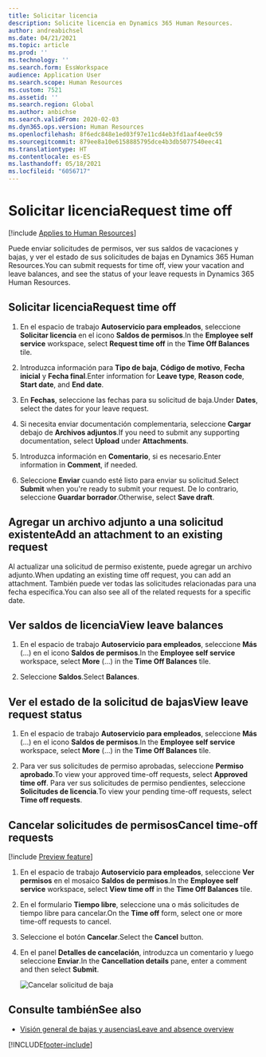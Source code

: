 ```yaml
---
title: Solicitar licencia
description: Solicite licencia en Dynamics 365 Human Resources.
author: andreabichsel
ms.date: 04/21/2021
ms.topic: article
ms.prod: ''
ms.technology: ''
ms.search.form: EssWorkspace
audience: Application User
ms.search.scope: Human Resources
ms.custom: 7521
ms.assetid: ''
ms.search.region: Global
ms.author: anbichse
ms.search.validFrom: 2020-02-03
ms.dyn365.ops.version: Human Resources
ms.openlocfilehash: 8f6edc848e1ed03f97e11cd4eb3fd1aaf4ee0c59
ms.sourcegitcommit: 879ee8a10e6158885795dce4b3db5077540eec41
ms.translationtype: HT
ms.contentlocale: es-ES
ms.lasthandoff: 05/18/2021
ms.locfileid: "6056717"
---
```

# <a name="request-time-off"></a><span data-ttu-id="5ef58-103">Solicitar licencia</span><span class="sxs-lookup"><span data-stu-id="5ef58-103">Request time off</span></span>

[!include [Applies to Human Resources](../includes/applies-to-hr.md)]

<span data-ttu-id="5ef58-104">Puede enviar solicitudes de permisos, ver sus saldos de vacaciones y bajas, y ver el estado de sus solicitudes de bajas en Dynamics 365 Human Resources.</span><span class="sxs-lookup"><span data-stu-id="5ef58-104">You can submit requests for time off, view your vacation and leave balances, and see the status of your leave requests in Dynamics 365 Human Resources.</span></span>

## <a name="request-time-off"></a><span data-ttu-id="5ef58-105">Solicitar licencia</span><span class="sxs-lookup"><span data-stu-id="5ef58-105">Request time off</span></span>

1. <span data-ttu-id="5ef58-106">En el espacio de trabajo **Autoservicio para empleados**, seleccione **Solicitar licencia** en el icono **Saldos de permisos**.</span><span class="sxs-lookup"><span data-stu-id="5ef58-106">In the **Employee self service** workspace, select **Request time off** in the **Time Off Balances** tile.</span></span>

2. <span data-ttu-id="5ef58-107">Introduzca información para **Tipo de baja**, **Código de motivo**, **Fecha inicial** y **Fecha final**.</span><span class="sxs-lookup"><span data-stu-id="5ef58-107">Enter information for **Leave type**, **Reason code**, **Start date**, and **End date**.</span></span>

3. <span data-ttu-id="5ef58-108">En **Fechas**, seleccione las fechas para su solicitud de baja.</span><span class="sxs-lookup"><span data-stu-id="5ef58-108">Under **Dates**, select the dates for your leave request.</span></span>

4. <span data-ttu-id="5ef58-109">Si necesita enviar documentación complementaria, seleccione **Cargar** debajo de **Archivos adjuntos**.</span><span class="sxs-lookup"><span data-stu-id="5ef58-109">If you need to submit any supporting documentation, select **Upload** under **Attachments**.</span></span>

5. <span data-ttu-id="5ef58-110">Introduzca información en **Comentario**, si es necesario.</span><span class="sxs-lookup"><span data-stu-id="5ef58-110">Enter information in **Comment**, if needed.</span></span>

6. <span data-ttu-id="5ef58-111">Seleccione **Enviar** cuando esté listo para enviar su solicitud.</span><span class="sxs-lookup"><span data-stu-id="5ef58-111">Select **Submit** when you're ready to submit your request.</span></span> <span data-ttu-id="5ef58-112">De lo contrario, seleccione **Guardar borrador**.</span><span class="sxs-lookup"><span data-stu-id="5ef58-112">Otherwise, select **Save draft**.</span></span>

## <a name="add-an-attachment-to-an-existing-request"></a><span data-ttu-id="5ef58-113">Agregar un archivo adjunto a una solicitud existente</span><span class="sxs-lookup"><span data-stu-id="5ef58-113">Add an attachment to an existing request</span></span>

<span data-ttu-id="5ef58-114">Al actualizar una solicitud de permiso existente, puede agregar un archivo adjunto.</span><span class="sxs-lookup"><span data-stu-id="5ef58-114">When updating an existing time off request, you can add an attachment.</span></span> <span data-ttu-id="5ef58-115">También puede ver todas las solicitudes relacionadas para una fecha específica.</span><span class="sxs-lookup"><span data-stu-id="5ef58-115">You can also see all of the related requests for a specific date.</span></span>

## <a name="view-leave-balances"></a><span data-ttu-id="5ef58-116">Ver saldos de licencia</span><span class="sxs-lookup"><span data-stu-id="5ef58-116">View leave balances</span></span>

1. <span data-ttu-id="5ef58-117">En el espacio de trabajo **Autoservicio para empleados**, seleccione **Más** (...) en el icono **Saldos de permisos**.</span><span class="sxs-lookup"><span data-stu-id="5ef58-117">In the **Employee self service** workspace, select **More** (...) in the **Time Off Balances** tile.</span></span>

2. <span data-ttu-id="5ef58-118">Seleccione **Saldos**.</span><span class="sxs-lookup"><span data-stu-id="5ef58-118">Select **Balances**.</span></span>

## <a name="view-leave-request-status"></a><span data-ttu-id="5ef58-119">Ver el estado de la solicitud de bajas</span><span class="sxs-lookup"><span data-stu-id="5ef58-119">View leave request status</span></span>

1. <span data-ttu-id="5ef58-120">En el espacio de trabajo **Autoservicio para empleados**, seleccione **Más** (...) en el icono **Saldos de permisos**.</span><span class="sxs-lookup"><span data-stu-id="5ef58-120">In the **Employee self service** workspace, select **More** (...) in the **Time Off Balances** tile.</span></span>

2. <span data-ttu-id="5ef58-121">Para ver sus solicitudes de permiso aprobadas, seleccione **Permiso aprobado**.</span><span class="sxs-lookup"><span data-stu-id="5ef58-121">To view your approved time-off requests, select **Approved time off**.</span></span> <span data-ttu-id="5ef58-122">Para ver sus solicitudes de permiso pendientes, seleccione **Solicitudes de licencia**.</span><span class="sxs-lookup"><span data-stu-id="5ef58-122">To view your pending time-off requests, select **Time off requests**.</span></span>

## <a name="cancel-time-off-requests"></a><span data-ttu-id="5ef58-123">Cancelar solicitudes de permisos</span><span class="sxs-lookup"><span data-stu-id="5ef58-123">Cancel time-off requests</span></span>

[!include [Preview feature](includes/preview-feature.md)]

1. <span data-ttu-id="5ef58-124">En el espacio de trabajo **Autoservicio para empleados**, seleccione **Ver permisos** en el mosaico **Saldos de permisos**.</span><span class="sxs-lookup"><span data-stu-id="5ef58-124">In the **Employee self service** workspace, select **View time off** in the **Time Off Balances** tile.</span></span>

2. <span data-ttu-id="5ef58-125">En el formulario **Tiempo libre**, seleccione una o más solicitudes de tiempo libre para cancelar.</span><span class="sxs-lookup"><span data-stu-id="5ef58-125">On the **Time off** form, select one or more time-off requests to cancel.</span></span>

3. <span data-ttu-id="5ef58-126">Seleccione el botón **Cancelar**.</span><span class="sxs-lookup"><span data-stu-id="5ef58-126">Select the **Cancel** button.</span></span>

4. <span data-ttu-id="5ef58-127">En el panel **Detalles de cancelación**, introduzca un comentario y luego seleccione **Enviar**.</span><span class="sxs-lookup"><span data-stu-id="5ef58-127">In the **Cancellation details** pane, enter a comment and then select **Submit**.</span></span>

   ![Cancelar solicitud de baja](media/hr-leave-and-absence-cancel.png)

## <a name="see-also"></a><span data-ttu-id="5ef58-129">Consulte también</span><span class="sxs-lookup"><span data-stu-id="5ef58-129">See also</span></span>

- [<span data-ttu-id="5ef58-130">Visión general de bajas y ausencias</span><span class="sxs-lookup"><span data-stu-id="5ef58-130">Leave and absence overview</span></span>](hr-leave-and-absence-overview.md)


[!INCLUDE[footer-include](../includes/footer-banner.md)]